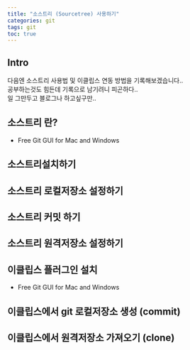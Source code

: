 ```yaml
---
title: "소스트리 (Sourcetree) 사용하기"
categories: git
tags: git
toc: true
---
```


## Intro 
다음엔 소스트리 사용법 및 이클립스 연동 방법을 기록해보겠습니다.. <br>
공부하는것도 힘든데 기록으로 남기려니 피곤하다.. <br>
일 그만두고 블로그나 하고싶구만..

## 소스트리 란?
- Free Git GUI for Mac and Windows

## 소스트리설치하기

## 소스트리 로컬저장소 설정하기

## 소스트리 커밋 하기

## 소스트리 원격저장소 설정하기


## 이클립스 플러그인 설치
- Free Git GUI for Mac and Windows

## 이클립스에서 git 로컬저장소 생성 (commit)

## 이클립스에서 원격저장소 가져오기 (clone)